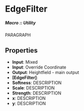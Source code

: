 # EdgeFilter
##### Macro :: Utility

PARAGRAPH

## Properties
- **Input**: Mixed
- **Input**: Override Coordinate
- **Output**: Heightfield - main output
- **[EdgeFilter]**: 
- **Softness**: DESCRIPTION
- **Scale**: DESCRIPTION
- **Strength**: DESCRIPTION
- **x**: DESCRIPTION
- **y**: DESCRIPTION




